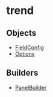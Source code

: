 # <span class="badge package-variant-panelcfg"></span> trend

## Objects

 * <span class="badge object-type-ref"></span> [FieldConfig](./object-FieldConfig.md)
 * <span class="badge object-type-interface"></span> [Options](./object-Options.md)
## Builders

 * <span class="badge builder"></span> [PanelBuilder](./builder-PanelBuilder.md)
